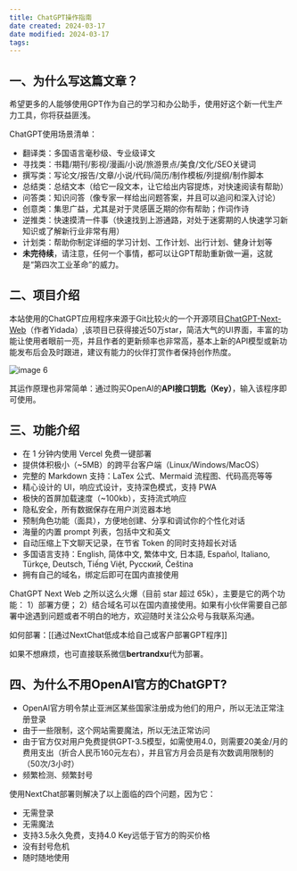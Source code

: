 ```yaml
---
title: ChatGPT操作指南
date created: 2024-03-17
date modified: 2024-03-17
tags:
---
```

## 一、为什么写这篇文章？

希望更多的人能够使用GPT作为自己的学习和办公助手，使用好这个新一代生产力工具，你将获益匪浅。

ChatGPT使用场景清单：

- 翻译类：多国语言毫秒级、专业级译文
- 寻找类：书籍/期刊/影视/漫画/小说/旅游景点/美食/文化/SEO关键词
- 撰写类：写论文/报告/文章/小说/代码/简历/制作模板/列提纲/制作脚本
- 总结类：总结文本（给它一段文本，让它给出内容提炼，对快速阅读有帮助）
- 问答类：知识问答（像专家一样给出问题答案，并且可以追问和深入讨论）
- 创意类：集思广益，尤其是对于灵感匮乏期的你有帮助；作词作诗
- 逆推类：快速摸清一件事（快速找到上游通路，对处于迷雾期的人快速学习新知识或了解新行业非常有用）
- 计划类：帮助你制定详细的学习计划、工作计划、出行计划、健身计划等
- **未完待续**，请注意，任何一个事情，都可以让GPT帮助重新做一遍，这就是“第四次工业革命”的威力。

## 二、项目介绍

本站使用的ChatGPT应用程序来源于Git比较火的一个开源项目[ChatGPT-Next-Web](https://github.com/Yidadaa/ChatGPT-Next-Web)（作者Yidada）,该项目已获得接近50万star，简洁大气的UI界面，丰富的功能让使用者眼前一亮，并且作者的更新频率也非常高，基本上新的API模型或新功能发布后会及时跟进，建议有能力的伙伴打赏作者保持创作热度。

![image 6](https://www.gptacg.com/wp-content/uploads/2023/11/image-6-1024x486.png)

其运作原理也非常简单：通过购买OpenAI的**API接口钥匙（Key）**，输入该程序即可使用。

## 三、功能介绍

- 在 1 分钟内使用 Vercel 免费一键部署
- 提供体积极小（~5MB）的跨平台客户端（Linux/Windows/MacOS）
- 完整的 Markdown 支持：LaTex 公式、Mermaid 流程图、代码高亮等等
- 精心设计的 UI，响应式设计，支持深色模式，支持 PWA
- 极快的首屏加载速度（~100kb），支持流式响应
- 隐私安全，所有数据保存在用户浏览器本地
- 预制角色功能（面具），方便地创建、分享和调试你的个性化对话
- 海量的内置 prompt 列表，包括中文和英文
- 自动压缩上下文聊天记录，在节省 Token 的同时支持超长对话
- 多国语言支持：English, 简体中文, 繁体中文, 日本語, Español, Italiano, Türkçe, Deutsch, Tiếng Việt, Русский, Čeština
- 拥有自己的域名，绑定后即可在国内直接使用

ChatGPT Next Web 之所以这么火爆（目前 star 超过 65k），主要是它的两个功能：
1）部署方便；
2）结合域名可以在国内直接使用。如果有小伙伴需要自己部署中途遇到问题或者不明白的地方，欢迎随时关注公众号与我联系沟通。

如何部署：[[通过NextChat低成本给自己或客户部署GPT程序]]

如果不想麻烦，也可直接联系微信**bertrandxu**代为部署。

## 四、为什么不用OpenAI官方的ChatGPT?

- OpenAI官方明令禁止亚洲区某些国家注册成为他们的用户，所以无法正常注册登录
- 由于一些限制，这个网站需要魔法，所以无法正常访问
- 由于官方仅对用户免费提供GPT-3.5模型，如需使用4.0，则需要20美金/月的费用支出（折合人民币160元左右），并且官方月会员是有次数调用限制的（50次/3小时）
- 频繁检测、频繁封号

使用NextChat部署则解决了以上面临的四个问题，因为它：

- 无需登录
- 无需魔法
- 支持3.5永久免费，支持4.0 Key远低于官方的购买价格
- 没有封号危机
- 随时随地使用